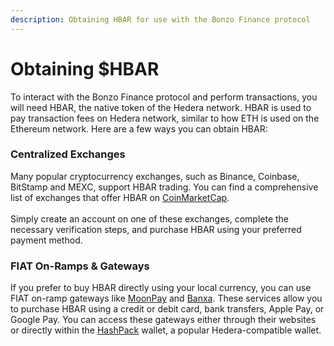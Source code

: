 ```yaml
---
description: Obtaining HBAR for use with the Bonzo Finance protocol
---
```


# Obtaining $HBAR

To interact with the Bonzo Finance protocol and perform transactions, you will need HBAR, the native token of the Hedera network. HBAR is used to pay transaction fees on Hedera network, similar to how ETH is used on the Ethereum network. Here are a few ways you can obtain HBAR:

### Centralized Exchanges

Many popular cryptocurrency exchanges, such as Binance, Coinbase, BitStamp and MEXC, support HBAR trading. You can find a comprehensive list of exchanges that offer HBAR on [CoinMarketCap](https://coinmarketcap.com/currencies/hedera/). \
\
Simply create an account on one of these exchanges, complete the necessary verification steps, and purchase HBAR using your preferred payment method.

### FIAT On-Ramps & Gateways

If you prefer to buy HBAR directly using your local currency, you can use FIAT on-ramp gateways like [MoonPay](https://www.moonpay.com/buy/hbar) and [Banxa](https://banxa.com/). These services allow you to purchase HBAR using a credit or debit card, bank transfers, Apple Pay, or Google Pay. You can access these gateways either through their websites or directly within the [HashPack](https://www.hashpack.app) wallet, a popular Hedera-compatible wallet.

### &#x20; <a href="#discord-faucet" id="discord-faucet"></a>
